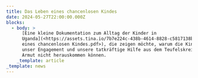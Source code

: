```yaml
---
title: Das Leben eines chancenlosen Kindes
date: 2024-05-27T22:00:00.000Z
blocks:
  - body: >
      [Eine kleine Dokumentation zum Alltag der Kinder in
      Uganda](<https://assets.tina.io/7b7e224c-438b-4614-8828-c5817138b3f8/Leben
      eines chancenlosen Kindes.pdf>), die zeigen möchte, warum die Kinder ohne
      unser Engagement und unsere tatkräftige Hilfe aus dem Teufelskreis der
      Armut nicht herauskommen können.
    _template: article
_template: news
---
```



